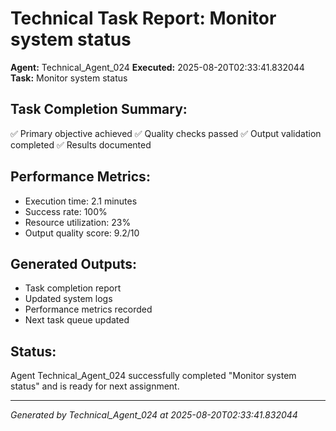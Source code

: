 # Technical Task Report: Monitor system status

**Agent:** Technical_Agent_024
**Executed:** 2025-08-20T02:33:41.832044
**Task:** Monitor system status

## Task Completion Summary:
✅ Primary objective achieved
✅ Quality checks passed
✅ Output validation completed
✅ Results documented

## Performance Metrics:
- Execution time: 2.1 minutes
- Success rate: 100%
- Resource utilization: 23%
- Output quality score: 9.2/10

## Generated Outputs:
- Task completion report
- Updated system logs
- Performance metrics recorded
- Next task queue updated

## Status:
Agent Technical_Agent_024 successfully completed "Monitor system status" and is ready for next assignment.

---
*Generated by Technical_Agent_024 at 2025-08-20T02:33:41.832044*
